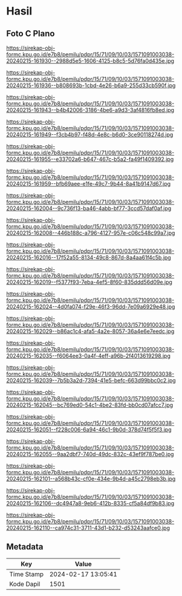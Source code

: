 # Hasil

## Foto C Plano

https://sirekap-obj-formc.kpu.go.id/e7b8/pemilu/pdpr/15/71/09/10/03/1571091003038-20240215-161930--2988d5e5-1606-4125-b8c5-5d76fa0d435e.jpg

https://sirekap-obj-formc.kpu.go.id/e7b8/pemilu/pdpr/15/71/09/10/03/1571091003038-20240215-161936--b808693b-1cbd-4e26-b6a9-255d33cb590f.jpg

https://sirekap-obj-formc.kpu.go.id/e7b8/pemilu/pdpr/15/71/09/10/03/1571091003038-20240215-161943--b4b42006-3186-4be6-a9d3-3af4816fb8ed.jpg

https://sirekap-obj-formc.kpu.go.id/e7b8/pemilu/pdpr/15/71/09/10/03/1571091003038-20240215-161949--f3cb4b97-f48d-4e8c-b6d0-3ce90118274d.jpg

https://sirekap-obj-formc.kpu.go.id/e7b8/pemilu/pdpr/15/71/09/10/03/1571091003038-20240215-161955--e33702a6-b647-467c-b5a2-fa49f1409392.jpg

https://sirekap-obj-formc.kpu.go.id/e7b8/pemilu/pdpr/15/71/09/10/03/1571091003038-20240215-161959--bfb69aee-e1fe-49c7-9b44-8a41b9147d67.jpg

https://sirekap-obj-formc.kpu.go.id/e7b8/pemilu/pdpr/15/71/09/10/03/1571091003038-20240215-162004--9c736f13-ba46-4abb-bf77-3ccd57daf0af.jpg

https://sirekap-obj-formc.kpu.go.id/e7b8/pemilu/pdpr/15/71/09/10/03/1571091003038-20240215-162008--446b188c-a796-4127-957e-c06c548c99a7.jpg

https://sirekap-obj-formc.kpu.go.id/e7b8/pemilu/pdpr/15/71/09/10/03/1571091003038-20240215-162016--17f52a55-8134-49c8-867d-8a4aa61f4c5b.jpg

https://sirekap-obj-formc.kpu.go.id/e7b8/pemilu/pdpr/15/71/09/10/03/1571091003038-20240215-162019--f5377f93-7eba-4ef5-8f60-835ddd56d09e.jpg

https://sirekap-obj-formc.kpu.go.id/e7b8/pemilu/pdpr/15/71/09/10/03/1571091003038-20240215-162024--4d0fa074-f29e-46f3-96dd-7e09a6929e48.jpg

https://sirekap-obj-formc.kpu.go.id/e7b8/pemilu/pdpr/15/71/09/10/03/1571091003038-20240215-162029--b86ac1c4-afa5-4a2e-8057-36a4e6e7eedc.jpg

https://sirekap-obj-formc.kpu.go.id/e7b8/pemilu/pdpr/15/71/09/10/03/1571091003038-20240215-162035--f6064ee3-0a4f-4eff-a96b-2f4013619298.jpg

https://sirekap-obj-formc.kpu.go.id/e7b8/pemilu/pdpr/15/71/09/10/03/1571091003038-20240215-162039--7b5b3a2d-7394-41e5-befc-663d99bbc0c2.jpg

https://sirekap-obj-formc.kpu.go.id/e7b8/pemilu/pdpr/15/71/09/10/03/1571091003038-20240215-162045--bc769ed0-54c1-4be2-83fd-bb0cd07afcc7.jpg

https://sirekap-obj-formc.kpu.go.id/e7b8/pemilu/pdpr/15/71/09/10/03/1571091003038-20240215-162051--f228c006-6a94-46c1-9b0d-378d74f5f5f3.jpg

https://sirekap-obj-formc.kpu.go.id/e7b8/pemilu/pdpr/15/71/09/10/03/1571091003038-20240215-162055--9aa2dbf7-740d-49dc-832c-43ef9f787be0.jpg

https://sirekap-obj-formc.kpu.go.id/e7b8/pemilu/pdpr/15/71/09/10/03/1571091003038-20240215-162101--a568b43c-cf0e-434e-9b4d-a45c2798eb3b.jpg

https://sirekap-obj-formc.kpu.go.id/e7b8/pemilu/pdpr/15/71/09/10/03/1571091003038-20240215-162106--dc4947a8-9eb6-412b-8335-cf5a84df9b83.jpg

https://sirekap-obj-formc.kpu.go.id/e7b8/pemilu/pdpr/15/71/09/10/03/1571091003038-20240215-162110--ca974c31-3711-43d1-b232-d53243aafce0.jpg


## Metadata

| Key        | Value               |
| ---------- | ------------------- |
| Time Stamp | 2024-02-17 13:05:41 |
| Kode Dapil | 1501                |



